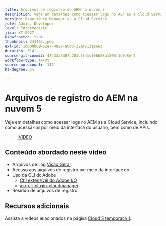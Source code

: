```yaml
---
title: Arquivos de registro do AEM na nuvem 5
description: Veja em detalhes como acessar logs no AEM as a Cloud Service, incluindo como acessá-los por meio da interface do usuário, bem como de APIs.
version: Experience Manager as a Cloud Service
role: Admin, Developer
level: Intermediate
jira: KT-9927
hidefromtoc: true
thumbnail: 341156.jpeg
exl-id: 1d000b09-52e7-4828-a0b3-32a47131e66c
duration: 314
source-git-commit: 48433a5367c281cf5a1c106b08a1306f1b0e8ef4
workflow-type: tm+mt
source-wordcount: '112'
ht-degree: 5%

---
```


# Arquivos de registro do AEM na nuvem 5

Veja em detalhes como acessar logs no AEM as a Cloud Service, incluindo como acessá-los por meio da interface do usuário, bem como de APIs.

>[!VIDEO](https://video.tv.adobe.com/v/3448483?quality=12&learn=on&captions=por_br)

## Conteúdo abordado neste vídeo

+ Arquivos de Log [Visão Geral](https://experienceleague.adobe.com/docs/experience-manager-learn/cloud-service/debugging/debugging-aem-as-a-cloud-service/logs.html?lang=pt-BR)
+ Acesso aos arquivos de registro por meio da interface do
+ Uso da CLI do Adobe
   + [CLI extensível do Adobe I/O](https://github.com/adobe/aio-cli)
   + [aio-cli-plugin-cloudmanager](https://github.com/adobe/aio-cli-plugin-cloudmanager/blob/main/README.md)
+ Resíduo de arquivos de registro

## Recursos adicionais

Assista a vídeos relacionados na página [Cloud 5 temporada 1](cloud5-season-1.md).
